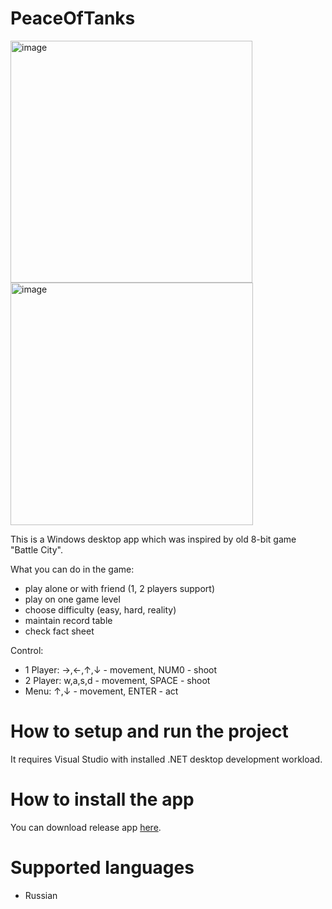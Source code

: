 # PeaceOfTanks

<img width="387" alt="image" src="https://user-images.githubusercontent.com/47476498/201552398-381be982-3fd6-4a26-8d07-6d72f85d94e3.png"> <img width="388" alt="image" src="https://user-images.githubusercontent.com/47476498/201552447-286d12d1-fc4a-4ad4-93e1-25e8a386088d.png">

This is a Windows desktop app which was inspired by old 8-bit game "Battle City".

What you can do in the game:
- play alone or with friend (1, 2 players support)
- play on one game level
- choose difficulty (easy, hard, reality)
- maintain record table
- check fact sheet

Control:
- 1 Player: →,←,↑,↓ - movement, NUM0 - shoot
- 2 Player: w,a,s,d - movement, SPACE - shoot
- Menu: ↑,↓ - movement, ENTER - act

# How to setup and run the project
It requires Visual Studio with installed .NET desktop development workload.

# How to install the app
You can download release app [here](https://github.com/alexandrborisovyg/PeaceOfTanks/releases).

# Supported languages
- Russian
